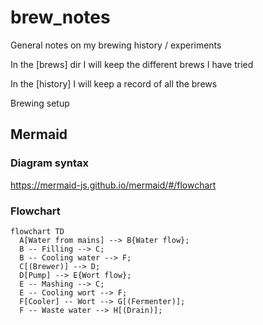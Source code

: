 # brew_notes

General notes on my brewing history / experiments

In the [brews] dir I will keep the different brews I have tried

In the [history] I will keep a record of all the brews

Brewing setup

## Mermaid
### Diagram syntax
https://mermaid-js.github.io/mermaid/#/flowchart

### Flowchart
```mermaid
flowchart TD
  A[Water from mains] --> B{Water flow};
  B -- Filling --> C;
  B -- Cooling water --> F;
  C[(Brewer)] --> D;
  D[Pump] --> E{Wort flow};
  E -- Mashing --> C;
  E -- Cooling wort --> F;
  F[Cooler] -- Wort --> G[(Fermenter)];
  F -- Waste water --> H[(Drain)];



